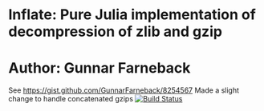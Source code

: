 # Inflate: Pure Julia implementation of decompression of zlib and gzip
# Author: Gunnar Farneback
See https://gist.github.com/GunnarFarneback/8254567
Made a slight change to handle concatenated gzips
[![Build Status](https://travis-ci.org/nw11/Inflate.jl.svg?branch=master)](https://travis-ci.org/nw11/Inflate.jl)
